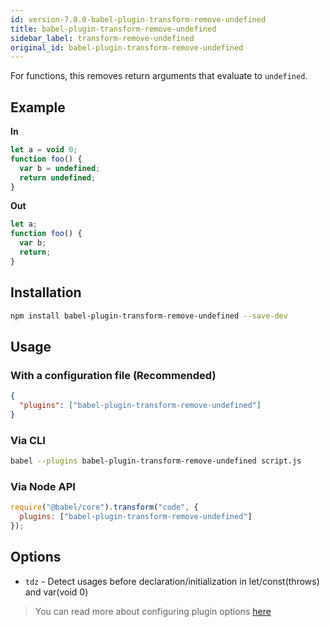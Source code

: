 ```yaml
---
id: version-7.8.0-babel-plugin-transform-remove-undefined
title: babel-plugin-transform-remove-undefined
sidebar_label: transform-remove-undefined
original_id: babel-plugin-transform-remove-undefined
---
```


For functions, this removes return arguments that evaluate to `undefined`.

## Example

**In**

```javascript
let a = void 0;
function foo() {
  var b = undefined;
  return undefined;
}
```

**Out**

```javascript
let a;
function foo() {
  var b;
  return;
}
```

## Installation

```sh
npm install babel-plugin-transform-remove-undefined --save-dev
```

## Usage

### With a configuration file (Recommended)

```json
{
  "plugins": ["babel-plugin-transform-remove-undefined"]
}
```

### Via CLI

```sh
babel --plugins babel-plugin-transform-remove-undefined script.js
```

### Via Node API

```javascript
require("@babel/core").transform("code", {
  plugins: ["babel-plugin-transform-remove-undefined"]
});
```

## Options

+ `tdz` - Detect usages before declaration/initialization in let/const(throws) and var(void 0)

> You can read more about configuring plugin options [here](https://babeljs.io/docs/en/plugins#plugin-options)
